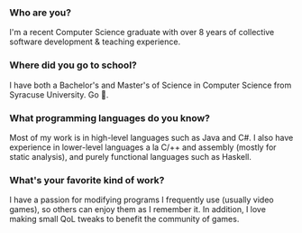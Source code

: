 ### Who are you?
I'm a recent Computer Science graduate with over 8 years of collective software development & teaching experience.

### Where did you go to school?
I have both a Bachelor's and Master's of Science in Computer Science from Syracuse University. Go 🍊.

### What programming languages do you know?
Most of my work is in high-level languages such as Java and C#. I also have experience in lower-level languages a la C/++ and assembly (mostly for static analysis), and purely functional languages such as Haskell.

### What's your favorite kind of work?
I have a passion for modifying programs I frequently use (usually video games), so others can enjoy them as I remember it. In addition, I love making small QoL tweaks to benefit the community of games.
